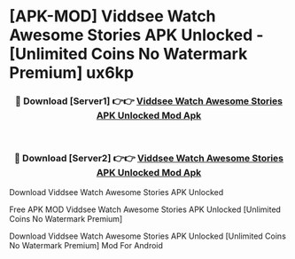 # [APK-MOD] Viddsee  Watch Awesome Stories APK Unlocked - [Unlimited Coins No Watermark Premium] ux6kp



<div align="center">
<h3>🔴 Download [Server1] 👉👉 <a href="https://momento.my/?title=Viddsee__Watch_Awesome_Stories_APK_Unlocked">Viddsee  Watch Awesome Stories APK Unlocked Mod Apk</a></h3><br>

<h3>🔴 Download [Server2] 👉👉 <a href="https://momento.my/?title=Viddsee__Watch_Awesome_Stories_APK_Unlocked">Viddsee  Watch Awesome Stories APK Unlocked Mod Apk</a></h3>
</div>



Download Viddsee  Watch Awesome Stories APK Unlocked 

Free APK MOD Viddsee  Watch Awesome Stories APK Unlocked [Unlimited Coins No Watermark Premium]

Download Viddsee  Watch Awesome Stories APK Unlocked [Unlimited Coins No Watermark Premium] Mod For Android
